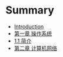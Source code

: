 # Summary

* [Introduction](README.md)
* [第一章 操作系统](./chapter1/chapter1.md)
 * [1.1 简介](./chapter1/section1.md)
* [第二章 计算机网络](./chapter2/chapter2.md)



